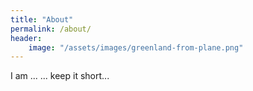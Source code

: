 ```yaml
---
title: "About"
permalink: /about/
header:
    image: "/assets/images/greenland-from-plane.png"
---
```


I am ... 
... keep it short...